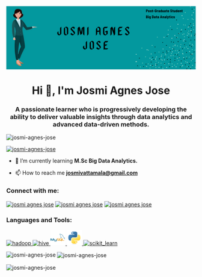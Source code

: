 <img align="center"  width="1000" src=./banner.png >

<h1 align="center">Hi 👋, I'm Josmi Agnes Jose</h1>
<h3 align="center">A passionate learner who is progressively developing the ability to deliver valuable insights through data analytics and advanced data-driven methods.</h3>

<p align="left"> <img src="https://komarev.com/ghpvc/?username=josmi-agnes-jose&label=Profile%20views&color=0e75b6&style=flat" alt="josmi-agnes-jose" /> </p>

<p align="left"> <a href="https://github.com/ryo-ma/github-profile-trophy"><img src="https://github-profile-trophy.vercel.app/?username=josmi-agnes-jose" alt="josmi-agnes-jose" /></a> </p>

- 🌱 I’m currently learning **M.Sc Big Data Analytics.**

- 📫 How to reach me **josmivattamala@gmail.com**

<h3 align="left">Connect with me:</h3>
<p align="left">
<a href="https://linkedin.com/in/josmi agnes jose" target="blank"><img align="center" src="https://raw.githubusercontent.com/rahuldkjain/github-profile-readme-generator/master/src/images/icons/Social/linked-in-alt.svg" alt="josmi agnes jose" height="30" width="40" /></a>
<a href="https://kaggle.com/josmi agnes jose" target="blank"><img align="center" src="https://raw.githubusercontent.com/rahuldkjain/github-profile-readme-generator/master/src/images/icons/Social/kaggle.svg" alt="josmi agnes jose" height="30" width="40" /></a>
<a href="https://www.hackerrank.com/josmi agnes jose" target="blank"><img align="center" src="https://raw.githubusercontent.com/rahuldkjain/github-profile-readme-generator/master/src/images/icons/Social/hackerrank.svg" alt="josmi agnes jose" height="30" width="40" /></a>
</p>

<h3 align="left">Languages and Tools:</h3>
<p align="left"> <a href="https://hadoop.apache.org/" target="_blank"> <img src="https://www.vectorlogo.zone/logos/apache_hadoop/apache_hadoop-icon.svg" alt="hadoop" width="40" height="40"/> </a> <a href="https://hive.apache.org/" target="_blank"> <img src="https://www.vectorlogo.zone/logos/apache_hive/apache_hive-icon.svg" alt="hive" width="40" height="40"/> </a> <a href="https://www.mysql.com/" target="_blank"> <img src="https://raw.githubusercontent.com/devicons/devicon/master/icons/mysql/mysql-original-wordmark.svg" alt="mysql" width="40" height="40"/> </a> <a href="https://www.python.org" target="_blank"> <img src="https://raw.githubusercontent.com/devicons/devicon/master/icons/python/python-original.svg" alt="python" width="40" height="40"/> </a> <a href="https://scikit-learn.org/" target="_blank"> <img src="https://upload.wikimedia.org/wikipedia/commons/0/05/Scikit_learn_logo_small.svg" alt="scikit_learn" width="40" height="40"/> </a> </p>

<p><img align="left" src="https://github-readme-stats.vercel.app/api/top-langs?username=josmi-agnes-jose&show_icons=true&locale=en&layout=compact" alt="josmi-agnes-jose" /></p>

<p>&nbsp;<img align="center" src="https://github-readme-stats.vercel.app/api?username=josmi-agnes-jose&show_icons=true&locale=en" alt="josmi-agnes-jose" /></p>

<p><img align="center" src="https://github-readme-streak-stats.herokuapp.com/?user=josmi-agnes-jose&" alt="josmi-agnes-jose" /></p>

